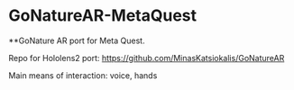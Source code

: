 # GoNatureAR-MetaQuest
  **GoNature AR port for Meta Quest.

Repo for Hololens2 port: https://github.com/MinasKatsiokalis/GoNatureAR

Main means of interaction: voice, hands
